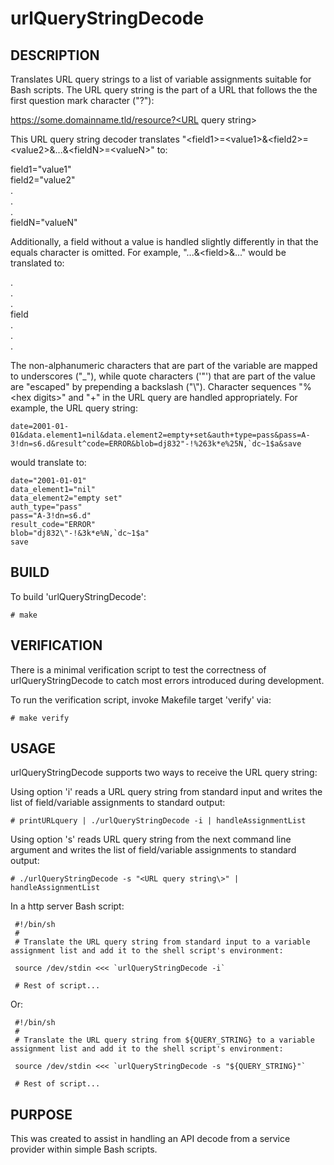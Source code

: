 # urlQueryStringDecode

## DESCRIPTION

Translates URL query strings to a list of variable assignments suitable for Bash scripts. The URL query string is the part of a URL that follows the the first question mark character ("?"):

 https://some.domainname.tld/resource?<URL query string\>

This URL query string decoder translates "<field1\>=<value1\>&<field2\>=<value2\>&...&<fieldN\>=<valueN\>" to:

 field1="value1"\
 field2="value2"\
 .\
 .\
 .\
 fieldN="valueN"


Additionally, a field without a value is handled slightly differently in that the equals character is omitted. For example, "...&<field\>&..." would be translated to:

.\
.\
.\
 field\
.\
.\
.

The non-alphanumeric characters that are part of the variable are mapped to underscores ("_"), while quote characters ('\"') that are part of the value are "escaped" by prepending a backslash ("\\"). Character sequences "%<hex digits\>" and "+" in the URL query are handled appropriately. For example, the URL query string:

```
date=2001-01-01&data.element1=nil&data.element2=empty+set&auth+type=pass&pass=A-3!dn=s6.d&result^code=ERROR&blob=dj832"-!%263k*e%25N,`dc~1$a&save
```

would translate to:

```
date="2001-01-01"
data_element1="nil"
data_element2="empty set"
auth_type="pass"
pass="A-3!dn=s6.d"
result_code="ERROR"
blob="dj832\"-!&3k*e%N,`dc~1$a"
save
```

## BUILD

To build 'urlQueryStringDecode':

```
# make
```

## VERIFICATION

There is a minimal verification script to test the correctness of urlQueryStringDecode to catch most errors introduced during development.

To run the verification script, invoke Makefile target 'verify' via:

```
# make verify
```

## USAGE

urlQueryStringDecode supports two ways to receive the URL query string:

Using option 'i' reads a URL query string from standard input and writes the list of field/variable assignments to standard output:

```
# printURLquery | ./urlQueryStringDecode -i | handleAssignmentList
```

Using option 's' reads URL query string from the next command line argument and writes the list of field/variable assignments to standard output:

```
# ./urlQueryStringDecode -s "<URL query string\>" | handleAssignmentList
```

In a http server Bash script:

```
 #!/bin/sh
 #
 # Translate the URL query string from standard input to a variable assignment list and add it to the shell script's environment:

 source /dev/stdin <<< `urlQueryStringDecode -i`

 # Rest of script...
``` 
 
Or:

```
 #!/bin/sh
 #
 # Translate the URL query string from ${QUERY_STRING} to a variable assignment list and add it to the shell script's environment:

 source /dev/stdin <<< `urlQueryStringDecode -s "${QUERY_STRING}"`

 # Rest of script...
```

## PURPOSE

This was created to assist in handling an API decode from a service provider within simple Bash scripts.


